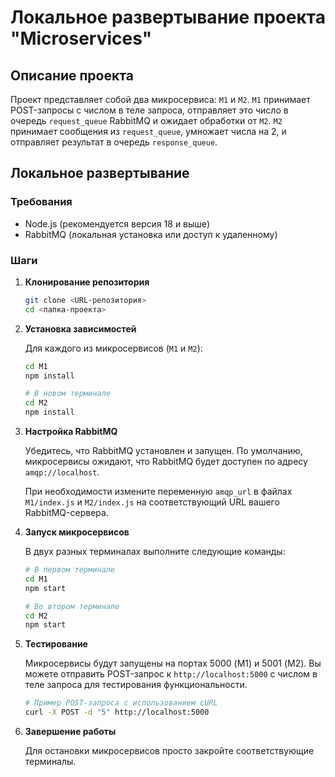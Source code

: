 # Локальное развертывание проекта "Microservices"

## Описание проекта

Проект представляет собой два микросервиса: `M1` и `M2`. `M1` принимает POST-запросы с числом в теле запроса, отправляет это число в очередь `request_queue` RabbitMQ и ожидает обработки от `M2`. `M2` принимает сообщения из `request_queue`, умножает числа на 2, и отправляет результат в очередь `response_queue`.

## Локальное развертывание

### Требования

- Node.js (рекомендуется версия 18 и выше)
- RabbitMQ (локальная установка или доступ к удаленному)

### Шаги

1. **Клонирование репозитория**

    ```bash
    git clone <URL-репозитория>
    cd <папка-проекта>
    ```

2. **Установка зависимостей**

    Для каждого из микросервисов (`M1` и `M2`):

    ```bash
    cd M1
    npm install

    # В новом терминале
    cd M2
    npm install
    ```

3. **Настройка RabbitMQ**

    Убедитесь, что RabbitMQ установлен и запущен. По умолчанию, микросервисы ожидают, что RabbitMQ будет доступен по адресу `amqp://localhost`.

    При необходимости измените переменную `amqp_url` в файлах `M1/index.js` и `M2/index.js` на соответствующий URL вашего RabbitMQ-сервера.

4. **Запуск микросервисов**

    В двух разных терминалах выполните следующие команды:

    ```bash
    # В первом терминале
    cd M1
    npm start
    ```

    ```bash
    # Во втором терминале
    cd M2
    npm start
    ```

5. **Тестирование**

    Микросервисы будут запущены на портах 5000 (M1) и 5001 (M2). Вы можете отправить POST-запрос к `http://localhost:5000` с числом в теле запроса для тестирования функциональности.

    ```bash
    # Пример POST-запроса с использованием cURL
    curl -X POST -d "5" http://localhost:5000
    ```

6. **Завершение работы**

    Для остановки микросервисов просто закройте соответствующие терминалы.

